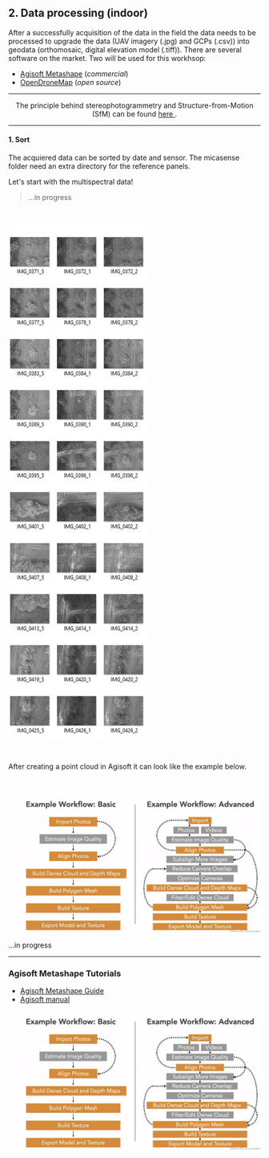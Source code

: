 ## 2. Data processing (indoor)

After a successfully acquisition of the data in the field the data needs to be processed to upgrade the data (UAV imagery (.jpg) and GCPs (.csv)) into geodata (orthomosaic, digital elevation model (.tiff)). There are several software on the market. 
Two will be used for this workhsop: 
* [Agisoft Metashape](https://www.agisoft.com/) (*commercial*)
* [OpenDroneMap](https://www.opendronemap.org/webodm/) (*open source*)

---

<p align="center">
     The principle behind stereophotogrammetry and Structure-from-Motion (SfM) can be found <a href = "https://www.youtube.com/watch?v=iJTqlb7gsWY"> here </a>.
</p>

---



#### 1. Sort

The acquiered data can be sorted by date and sensor. The micasense folder need an extra directory for the reference panels.

Let's start with the multispectral data!

> ...in progress
> 

<br>

![UAV imagery](images/example_uav_imagery.JPG "UAV imagery")

<br>

After creating a point cloud in Agisoft it can look like the example below.

<br>

![Point cloud](https://github.com/GeowazM/Short_introduction_to_UAV_mapping/blob/main/images/agisoft_workflow.png?raw=true)


...in progress

---



### Agisoft Metashape Tutorials
* [Agisoft Metashape Guide](https://devstudio.dartmouth.edu/wordpress/metashape-guide/)
* [Agisoft manual](https://www.agisoft.com/pdf/metashape-pro_1_6_en.pdf)

![Agisoft workflow](images/agisoft_workflow.png "3D point cloud")




